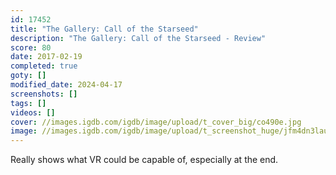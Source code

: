 ```yaml
---
id: 17452
title: "The Gallery: Call of the Starseed"
description: "The Gallery: Call of the Starseed - Review"
score: 80
date: 2017-02-19
completed: true
goty: []
modified_date: 2024-04-17
screenshots: []
tags: []
videos: []
cover: //images.igdb.com/igdb/image/upload/t_cover_big/co490e.jpg
image: //images.igdb.com/igdb/image/upload/t_screenshot_huge/jfm4dn3lauanz3ioy9yv.jpg
---
```

Really shows what VR could be capable of, especially at the end.